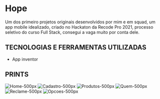 # Hope
Um dos primeiro projetos originais desenvolvidos por mim e em squad, um app mobile idealizado, criado no Hackaton da Recode Pro 2021, processo seletivo do curso Full Stack, consegui a vaga muito por conta dele.

## TECNOLOGIAS E FERRAMENTAS UTILIZADAS

- App inventor

## PRINTS

![Home-500px](https://user-images.githubusercontent.com/83608987/167684823-b9884846-f0e7-4a31-8c35-5c5a4df181f9.jpeg)
![Cadastro-500px](https://user-images.githubusercontent.com/83608987/167684853-f7a61bd6-9fd4-45e8-b18b-49d42c192a07.jpeg)
![Produtos-500px](https://user-images.githubusercontent.com/83608987/167684868-360d7b2f-29b4-472b-ae0a-d61d17bdbb18.jpeg)
![Quem-500px](https://user-images.githubusercontent.com/83608987/167684876-f1f16824-9a27-41c2-9f55-2fd8f94e8d67.jpeg)
![Reclame-500px](https://user-images.githubusercontent.com/83608987/167684886-8b0a9267-bb17-40b7-83e7-9657cf9ae6a2.jpeg)
![Opcoes-500px](https://user-images.githubusercontent.com/83608987/167684861-8e6e572d-c7c5-445f-af87-061540398474.jpeg)
